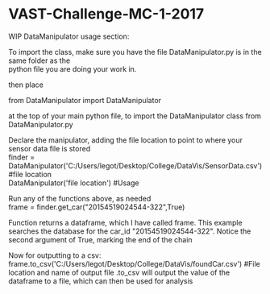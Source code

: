 # VAST-Challenge-MC-1-2017


WIP DataManipulator usage section:

To import the class, make sure you have the file DataManipulator.py is in the same folder as the  
python file you are doing your work in.

then place 

from DataManipulator import DataManipulator 

at the top of your main python file, to import the DataManipulator class from DataManipulator.py

Declare the manipulator, adding the file location to point to where your sensor data file is stored  
finder = DataManipulator('C:/Users/legot/Desktop/College/DataVis/SensorData.csv') #file location  
DataManipulator('file location') #Usage

Run any of the functions above, as needed  
frame = finder.get_car("20154519024544-322",True)  

Function returns a dataframe, which I have called frame. This example searches the database for the car_id "20154519024544-322".
Notice the second argument of True, marking the end of the chain

Now for outputting to a csv:  
frame.to_csv('C:/Users/legot/Desktop/College/DataVis/foundCar.csv') #File location and name of output file
.to_csv will output the value of the dataframe to a file, which can then be used for analysis

